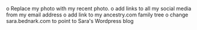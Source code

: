 o Replace my photo with my recent photo.
o add links to all my social media from my email address
o add link to my ancestry.com family tree
o change sara.bednark.com to point to Sara's Wordpress blog
